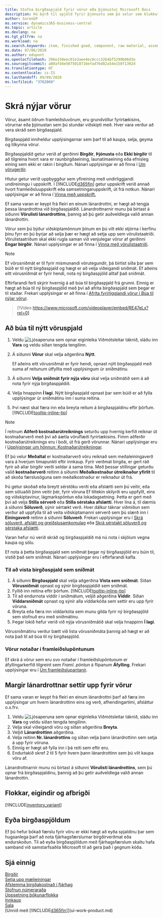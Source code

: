 ```yaml
---
title: Stofna birgðaspjald fyrir vörur eða þjónustu| Microsoft Docs
description: Þú býrð til spjöld fyrir þjónustu sem þú selur sem klukkutíma og fyrir efnislegar vörur eins og t.d. samsetningaríhlutir, fullunnar vörur eða hráefni sem þú selur úr birgðum.
author: SorenGP
ms.service: dynamics365-business-central
ms.topic: article
ms.devlang: na
ms.tgt_pltfrm: na
ms.workload: na
ms.search.keywords: item, finished good, component, raw material, assembly item
ms.date: 07/06/2020
ms.author: edupont
ms.openlocfilehash: 296e150eec01e3aee4ec8ccc32b4bf5299b86d3e
ms.sourcegitcommit: a80afd4e5075018716efad76d82a54e158f1392d
ms.translationtype: HT
ms.contentlocale: is-IS
ms.lasthandoff: 09/09/2020
ms.locfileid: "3782069"
---
```

# <a name="register-new-items"></a>Skrá nýjar vörur

Vörur, ásamt öðrum framleiðsluvörum, eru grundvöllur fyrirtækisins, vörurnar eða þjónustan sem þú stundar viðskipti með. Hver vara verður að vera skráð sem birgðaspjald.

Birgðaspjald inniheldur upplýsingarnar sem þarf til að kaupa, selja, geyma og tilkynna vörur.

Birgðaspjaldið getur verið af gerðinni **Birgðir**, **Þjónusta** eða **Ekki birgðir** til að tilgreina hvort vara er raunbirgðaeining, launatímaeining eða efnisleg eining sem ekki er rakin í birgðum. Nánari upplýsingar er að finna í [Um vörugerðir](inventory-about-item-types.md).

Hlutur getur verið uppbyggður sem yfireining með undirliggjandi undireiningu í uppskrift. Í [!INCLUDE[d365fin](includes/d365fin_md.md)] getur uppskrift verið annað hvort framleiðsluuppskrift eða samsetningaruppskrift, út frá notkun. Nánari upplýsingar er að finna í [Vinna með uppskrift.](inventory-how-work-BOMs.md)

Ef sama varan er keypt frá fleiri en einum lánardrottni, er hægt að tengja þessa lánardrottna við birgðaspjaldið. Lánardrottnarnir munu þá birtast á síðunni **Vörulisti lánardrottins**, þannig að þú getir auðveldlega valið annan lánardrottin.

Vörur sem þú býður viðskiptamönnum þínum en þú vilt ekki stjórna í kerfinu þínu fyrr en þú byrjar að selja þær er hægt að setja upp sem vörulistaatriði. Vörulistaatriðum skal ekki rugla saman við venjulegar vörur af gerðinni **Engar birgðir**. Nánari upplýsingar er að finna í [Vinna með vörulistaatriði](inventory-how-work-nonstock-items.md).  

> [!NOTE]  
> Ef vörusniðmát er til fyrir mismunandi vörutegundir, þá birtist síða þar sem búið er til nýtt birgðaspjald og hægt er að velja viðeigandi sniðmát. Ef aðeins eitt vörusniðmát er fyrir hendi, nota ný birgðaspjöld alltaf það sniðmát.

Eftirfarandi ferli skýrir hvernig á að búa til birgðaspjald frá grunni. Einnig er hægt að búa til ný birgðaspjöld með því að afrita birgðaspjald sem þegar er til staðar. Frekari upplýsingar er að finna í [Afrita fyrirliggjandi vörur í Búa til nýjar vörur](inventory-how-copy-items.md).  

> [!Video https://www.microsoft.com/videoplayer/embed/RE47eLx?rel=0]

## <a name="to-create-a-new-item-card"></a>Að búa til nýtt vöruspjald

1. Veldu ![Ljósaperuna sem opnar eiginleika Viðmótsleitar](media/ui-search/search_small.png "Segðu mér hvað þú vilt gera") táknið, sláðu inn **Vara** og veldu síðan tengda tengilinn.  
2. Á síðunni **Vörur** skal velja aðgerðina **Nýtt**.

    Ef aðeins eitt vörusniðmát er fyrir hendi, opnast nýtt birgðaspjald með suma af reitunum útfyllta með upplýsingum úr sniðmátinu.
3. Á síðunni **Velja sniðmát fyrir nýja vöru** skal velja sniðmátið sem á að nota fyrir nýja birgðaspjaldið.
4. Velja hnappinn **Í lagi**. Nýtt birgðaspjald opnast þar sem búið er að fylla upplýsingar úr sniðmátinu inn í suma reitina.
5. Því næst skal færa inn eða breyta reitum á birgðaspjaldinu eftir þörfum. [!INCLUDE[tooltip-inline-tip](includes/tooltip-inline-tip_md.md)]

> [!NOTE]
> Í reitnum **Aðferð kostnaðarútreiknings** seturðu upp hvernig kerfið reiknar út kostnaðarverð með því að áætla vöruflæði fyrirtækisins. Fimm aðferðir kostnaðarútreiknings eru í boði, út frá gerð vörunnar. Nánari upplýsingar eru í [Upplýsingar um hönnun: Kostnaðarútreikningar](design-details-costing-methods.md).
>
> Ef þú velur **Meðaltal** er kostnaðarverð vöru reiknað sem meðaleiningaverð vara á hverjum tímapunkti eftir innkaup. Fyrir verðmat birgða, er gert ráð fyrir að allar birgðir verði seldar á sama tíma. Með þessar stillingar geturðu valið **kostnaðarverð** reitinn á síðunni **Meðalkostnaður útreiknaður yfirlit** til að skoða færslusöguna sem meðalkostnaður er reiknaður út frá.

Þú getur skoðað eða breytt sérstöku verði eða afslætti sem þú veitir, eða sem söluaðili þinn veitir þér, fyrir vöruna Ef tiltekin skilyrði eru uppfyllt, eins og viðskiptavinur, lágmarkspöntun eða lokadagsetning. Þetta er gert með því að velja **Stilla sérverð** eða **Stilla sérstaka afslætti**. Hver lína á, til dæmis á síðunni **Söluverð**, sýnir sértækt verð. Hver dálkur táknar viðmiðun sem verður að uppfylla til að veita viðskiptamanni sérverð sem þú slærð inn í **Einingaverð** reitinn á síðunni **Söluverð**. Frekari upplýsingar eru í [Skrá söluverð, afslátt og greiðslusamkomulag](sales-how-record-sales-price-discount-payment-agreements.md) eða [Skrá sérstakt söluverð og sérstaka afslætti](purchasing-how-record-purchase-price-discount-payment-agreements.md).

Varan hefur nú verið skráð og birgðaspjaldið má nú nota í skjölum vegna kaupa og sölu.

Ef nota á þetta birgðaspjald sem sniðmát þegar ný birgðaspjöld eru búin til, vistið það sem sniðmát. Nánari upplýsingar eru í eftirfarandi kafla.  

### <a name="to-save-the-item-card-as-a-template"></a>Til að vista birgðaspjald sem sniðmát

1. Á síðunni **Birgðaspjald** skal velja aðgerðina **Vista sem sniðmát**. Síðan **Vörusniðmát** opnast og sýnir birgðaspjaldið sem sniðmát.
2. Fyllið inn reitina eftir þörfum. [!INCLUDE[tooltip-inline-tip](includes/tooltip-inline-tip_md.md)]
3. Til að endurnota víddir í sniðmátum, veljið aðgerðina **Víddir**. Síðan **Víddarsniðmát** opnast og sýnir alla víddarkóða sem settir eru upp fyrir vöruna.
4. Breyta eða færa inn víddarkóta sem munu gilda fyrir ný birgðaspjöld sem stofnuð eru með sniðmátinu.
5. Þegar lokið hefur verið við nýja vörusniðmátið skal velja hnappinn **Í lagi**.

Vörusniðmátinu verður bætt við lista vörusniðmáta þannig að hægt er að nota það til að búa til ný birgðaspjöld.

### <a name="items-used-in-production-orders"></a>Vörur notaðar í framleiðslupöntunum

Ef skrá á vörur sem eru svo notaðar í framleiðslupöntunum er áfyllingarkerfið tilgreint sem *Framl. pöntun* á flipanum **Áfylling**. Frekari upplýsingar eru í [Um framleiðslupantanir](production-about-production-orders.md).  

## <a name="to-set-up-multiple-vendors-for-an-item"></a>Margir lánardrottnar settir upp fyrir vörur

Ef sama varan er keypt frá fleiri en einum lánardrottni þarf að færa inn upplýsingar um hvern lánardrottinn eins og verð, afhendingartími, afsláttur o.s.frv.  

1. Veldu ![Ljósaperuna sem opnar eiginleika Viðmótsleitar](media/ui-search/search_small.png "Segðu mér hvað þú vilt gera") táknið, sláðu inn **Vara** og veldu síðan tengda tengilinn.  
2. Velja skal viðeigandi vöru og síðan aðgerðina **Breyta**.  
3. Veljið **Lánardrottinn** aðgerðina.  
4. Velja reitinn **Nr. lánardrottins** og síðan velja þann lánardrottinn sem setja á upp fyrir vöruna.  
5. Einnig er hægt að fylla inn í þá reiti sem eftir eru.  
6. Endurtakið skref 2 til 5 fyrir hvern þann lánardrottinn sem þú vilt kaupa vöru af.

Lánardrottnarnir munu nú birtast á síðunni **Vörulisti lánardrottins**, sem þú opnar frá birgðaspjaldinu, þannig að þú getir auðveldlega valið annan lánardrottin.

## <a name="categories-attributes-and-variants"></a>Flokkar, eigindir og afbrigði

[!INCLUDE[inventory_variant](includes/inventory_variant.md)]

## <a name="deleting-item-cards"></a>Eyða birgðaspjöldum

Ef þú hefur bókað færslu fyrir vöru er ekki hægt að eyða spjaldinu þar sem hugsanlega þarf að nota fjárhagsfærslurnar birgðirverðmat eða endurskoðun. Til að eyða birgðaspjöldum með fjárhagsfærslum skaltu hafa samband við samstarfsaðila Microsoft til að gera það í gegnum kóða.

## <a name="see-also"></a>Sjá einnig

[Birgðir](inventory-manage-inventory.md)  
[Setja upp mælieiningar](inventory-how-setup-units-of-measure.md)  
[Afstemma birgðakostnað í fjárhag](finance-how-to-post-inventory-costs-to-the-general-ledger.md)  
[Stofnun númeraraða](ui-create-number-series.md)  
[Uppsetning bókunarflokka](finance-posting-groups.md)  
[Innkaup](purchasing-manage-purchasing.md)  
[Sala](sales-manage-sales.md)  
[Unnið með [!INCLUDE[d365fin](includes/d365fin_md.md)]](ui-work-product.md)  
